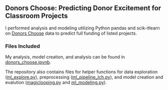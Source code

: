 ## Donors Choose: Predicting Donor Excitement for Classroom Projects

I performed analysis and modeling utilizing Python pandas and scik-itlearn on [Donors Choose](https://www.donorschoose.org/) data to predict full funding of listed projects.


### Files Included
My analysis, model creation, and analysis can be found in [donors_choose.ipynb](https://github.com/lorenh516/predicting_excitement/blob/master/donors_choose.ipynb).

The repository also contains files for helper functions for data exploration ([ml_explore.py](https://github.com/lorenh516/predicting_excitement/blob/master/ml_explore.py)), preprocessing ([ml_pipeline_lch.py](https://github.com/lorenh516/predicting_excitement/blob/master/ml_pipeline_lch.py)), and model creation and evalution 
([magiclooping.py](https://github.com/lorenh516/predicting_excitement/blob/master/magiclooping.py) and [ml_modeling.py](https://github.com/lorenh516/predicting_excitement/blob/master/ml_modeling.py)).
